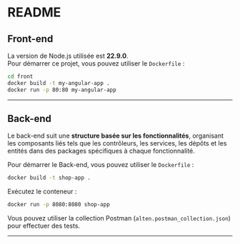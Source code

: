 # README

## Front-end

La version de Node.js utilisée est **22.9.0**.  
Pour démarrer ce projet, vous pouvez  utiliser le `Dockerfile` :

```bash
cd front
docker build -t my-angular-app .
docker run -p 80:80 my-angular-app
```

---

## Back-end

Le back-end suit une **structure basée sur les fonctionnalités**, organisant les composants liés tels que les contrôleurs, les services, les dépôts et les entités dans des packages spécifiques à chaque fonctionnalité.

Pour démarrer le Back-end, vous pouvez  utiliser le `Dockerfile` :

```bash
docker build -t shop-app .
```

Exécutez le conteneur :

```bash
docker run -p 8080:8080 shop-app
```

Vous pouvez utiliser la collection Postman (`alten.postman_collection.json`) pour effectuer des tests.

---


